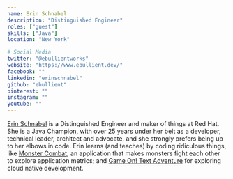 ```yaml
---
name: Erin Schnabel
description: "Distinguished Engineer"
roles: ["guest"]
skills: ["Java"]
location: "New York"

# Social Media
twitter: "@ebullientworks"
website: "https://www.ebullient.dev/"
facebook: ""
linkedin: "erinschnabel"
github: "ebullient"
pinterest: ""
instagram: ""
youtube: ""
---
```


[Erin Schnabel](https://twitter.com/ebullientworks) is a Distinguished Engineer and maker of things
at Red Hat. She is a Java Champion, with over 25 years under her belt as a developer, technical 
leader, architect and advocate, and she strongly prefers being up to her elbows in code. Erin 
learns (and teaches) by coding ridiculous things, like 
[Monster Combat](https://github.com/ebullient/monster-combat), an application that makes monsters 
fight each other to explore application metrics; and 
[Game On! Text Adventure](https://gameontext.org) for exploring cloud native development.

<!--more-->

